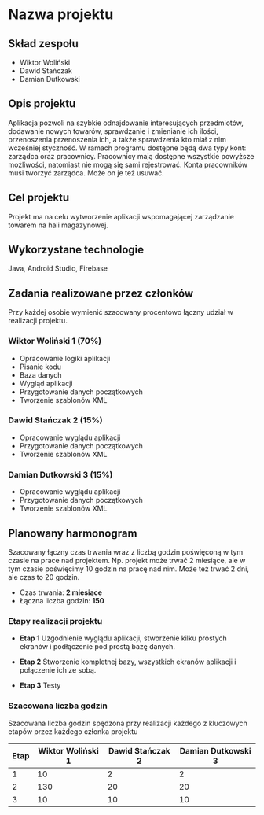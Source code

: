 # Nazwa projektu
## Skład zespołu
- Wiktor Woliński
- Dawid Stańczak
- Damian Dutkowski

## Opis projektu
Aplikacja pozwoli na szybkie odnajdowanie interesujących przedmiotów, dodawanie nowych towarów,
sprawdzanie i zmienianie ich ilości, przenoszenia przenoszenia ich, a także sprawdzenia kto miał z nim wcześniej styczność.
W ramach programu dostępne będą dwa typy kont: zarządca oraz pracownicy. Pracownicy mają dostępne wszystkie powyższe możliwości, natomiast nie mogą się sami rejestrować. Konta pracowników musi tworzyć zarządca. Może on je też usuwać.

## Cel projektu
Projekt ma na celu wytworzenie aplikacji wspomagającej zarządzanie towarem na hali magazynowej.

## Wykorzystane technologie
Java,
Android Studio,
Firebase

## Zadania realizowane przez członków
Przy każdej osobie wymienić szacowany procentowo łączny udział w realizacji projektu.
### Wiktor Woliński 1 (70%)
- Opracowanie logiki aplikacji
- Pisanie kodu
- Baza danych
- Wygląd aplikacji
- Przygotowanie danych początkowych
- Tworzenie szablonów XML

### Dawid Stańczak 2 (15%)
- Opracowanie wyglądu aplikacji
- Przygotowanie danych początkowych
- Tworzenie szablonów XML

### Damian Dutkowski 3 (15%)
- Opracowanie wyglądu aplikacji
- Przygotowanie danych początkowych
- Tworzenie szablonów XML

## Planowany harmonogram
Szacowany łączny czas trwania wraz z liczbą godzin poświęconą w tym czasie na prace nad projektem. Np. projekt może trwać 2 miesiące, ale w tym czasie poświęcimy 10 godzin na pracę nad nim. Może też trwać 2 dni, ale czas to 20 godzin.

- Czas trwania: **2 miesiące**
- Łączna liczba godzin: **150**

### Etapy realizacji projektu

- **Etap 1**
Uzgodnienie wyglądu aplikacji, stworzenie kilku prostych ekranów i podłączenie pod prostą bazę danych.

- **Etap 2**
Stworzenie kompletnej bazy, wszystkich ekranów aplikacji i połączenie ich ze sobą.

- **Etap 3**
Testy

### Szacowana liczba godzin

Szacowana liczba godzin spędzona przy realizacji każdego z kluczowych etapów przez każdego członka projektu

| Etap | Wiktor Woliński 1| Dawid Stańczak 2 |Damian Dutkowski 3|
|------|------------------|------------------|------------------|
| 1    |                10|                2 |                2 |
| 2    |               130|               20 |                20|
| 3    |               10 |               10 |                10|


